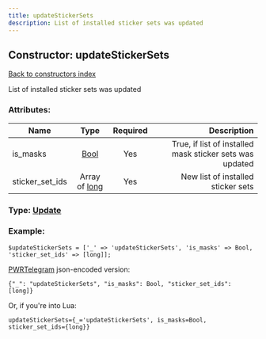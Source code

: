 ```yaml
---
title: updateStickerSets
description: List of installed sticker sets was updated
---
```

## Constructor: updateStickerSets  
[Back to constructors index](index.md)



List of installed sticker sets was updated

### Attributes:

| Name     |    Type       | Required | Description |
|----------|:-------------:|:--------:|------------:|
|is\_masks|[Bool](../types/Bool.md) | Yes|True, if list of installed mask sticker sets was updated|
|sticker\_set\_ids|Array of [long](../constructors/long.md) | Yes|New list of installed sticker sets|



### Type: [Update](../types/Update.md)


### Example:

```
$updateStickerSets = ['_' => 'updateStickerSets', 'is_masks' => Bool, 'sticker_set_ids' => [long]];
```  

[PWRTelegram](https://pwrtelegram.xyz) json-encoded version:

```
{"_": "updateStickerSets", "is_masks": Bool, "sticker_set_ids": [long]}
```


Or, if you're into Lua:  


```
updateStickerSets={_='updateStickerSets', is_masks=Bool, sticker_set_ids={long}}

```


